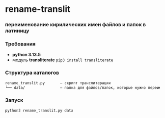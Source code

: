 # rename-translit 
### переименование кирилических имен файлов и папок в латиницу

### Требования
 - **python 3.13.5**
 - модуль **transliterate**
   ``pip3 install transliterate``

### Структура каталогов
```HTML
rename_translit.py       — скрипт транслитерации
└── data/                — папка для файлов/папок, которые нужно переименовать
```
### Запуск

``python3 rename_translit.py data``

